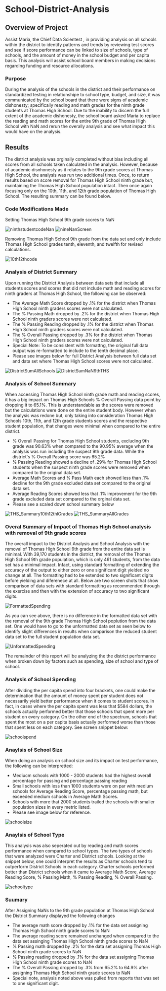 # School-District-Analysis


## Overview of Project

Assist Maria, the Chief Data Scientest , in providing analysis on all schools within the district to identify patterns and trends by reviewing test scores and see if score performance can be linked to size of schools, type of schools, and the amount of money in the school budget and per capita basis.  This analysis will assist school board members in making decisions regarding funding and resource allocations.

### Purpose

During the analysis of the schools in the district and their performance on standardized testing in relationshipe to school type, budget, and size, it was communicated by the school board that there were signs of academic dishonesty; specifically reading and math grades for the ninth grade students at Thomas High School.  Due to the inability to discern the full extent of the academic dishonesty, the school board asked Maria to replace the reading and math scores for the entire 9th grade of Thomas High School with NaN and rerun the overally analysis and see what impact this would have on the analysis.

## Results

The district analysis was orginally completed without bias including all scores from all schools taken calculated in the analysis.  However, because of academic disnhonesty as it relates to the 9th grade scores at Thomas High School, the analysis was run two additional times.  Once, to return results based on score removal for Thomas High School ninth grade but, maintaining the Thomas High School population intact. Then once again focusing only on the 10th, 11th, and 12th grade population of Thomas High School.  The resulting summary can be found below.

### Code Modifications Made

Setting Thomas High School 9th grade scores to NaN

![ninthstudentcodeNan](Resources/ninthstudentcodeNan.png)
![nineNanScreen](Resources/nineNanScreen.png)

Removing Thomas High School 9th grade from the data set and only include Thomas High School grades tenth, eleventh, and twelfth for revised calculations.

![10th12thcode](Resources/10th12thcode.png)


### Analysis of District Summary

Upon running the District Analysis between data sets that include all students scores and scores that did not include math and reading scores for ninth graders at Thomas High School, the following can be observed:

* The Average Math Score dropped by .1% for the district when Thomas High School ninth graders scores were not calculated.
* The % Passing Math dropped by .2% for the district when Thomas High School ninth graders scores were not calculated.
* The % Passing Reading dropped by .1% for the district when Thomas High School ninth graders scores were not calculated.
* The % Overall Passing dropped by .3% for the district when Thomas High School ninth graders scores were not calculated.
* Special Note: To be consistent with formattng, the original full data output was re-formatted to include to the tenth decimal place.
* Please see images below for full District Analysis between full data set and data set where Thomas High School scores were not calculated.
 
![DistrictSumAllSchools](Resources/DistrictSumAllSchools.png)
![DistrictSumNaN9thTHS](Resources/DistrictSumNaN9thTHS.png)

### Analysis of School Summary

When accessing Thomas High School ninth grade math and reading scores, it has a big impact on Thomas High Schools % Overall Passing data point by dropping it to 65.1%.  This is understandable as the scores were removed but the calculations were done on the entire student body.  However when the analysis was redone but, only taking into consideration Thomas High Schools 10th, 11th, and 12th grade students scores and the respective student population, that changes were minimal when compared to the entire district.
 
 * % Overall Passing for Thomas High School students, excluding 9th grade was 90.63% when compared to the 90.95% average when the analysis was run including the suspect 9th grade data. While the district's % Overall Passing score was 65.2%
 * % Passing Reading showed a decline of .29% for Thomas High School students when the suspect ninth grade scores were removed when compared to the original data set.  
 * Average Math Scores and % Pass Math each showed less than .1% decline for the 9th grade excluded data set compared to the original data set.
 * Average Reading Scores showed less that .1% improvement for the 9th grade excluded data set compared to the orginal data set.
 * Please see a scaled down school summary below

![THS_Summary10th12thlGrades](Resources/THS_Summary10th12thlGrades.png)
![THS_SummaryAllGrades](Resources/THS_SummaryAllGrades.png)

### Overal Summary of Impact of Thomas High School analysis with removal of 9th grade scores
The overall impact to the District Analysis and School Analysis with the removal of Thomas High School 9th grade from the entire data set is minimal.  With 39,170 students in the district, the removal of the Thomas High School 9th grade population, which is only 461 students, from the data set has a minimal impact.  Infact, using standard formatting of extending the accuracy of the output to either zero or one significant digit yielded no change at all.  The formatting had to be extended to two significant digits before yielding and diferenece at all.  Below are two screen shots that show comparison of data sets with standard formatting as recommended through the exercise and then with the extension of accuracy to two significant digits.

![FormattedSpending](Resources/FormattedSpending.png)

As you can see above, there is no difference in the formatted data set with the removal of the 9th grade Thomas High School poplution from the data set. One would have to go to the unformatted data set as seen below to identify slight differences in results when comparison the reduced student data set to the full student population data set.

![UnformattedSpending](Resources/UnformattedSpending.png)

The remainder of this report will be analyzing the the district performance when broken down by factors such as spending, size of school and type of school.

### Analysis of School Spending
After dividing the per capita spend into four brackets, one could make the determination that the amount of money spent per student does not necessarily yield better performance when it comes to student scores. In fact, in cases where the per capita spent was less that $584 dollars, the schools actually performed better that those schools that spent more per student on every category.  On the other end of the spectrum, schools that spent the most on a per capita basis actually performed worse than those that spent less on each category.  See screen snippet below:

![schoolspend](Resources/schoolspend.PNG)

### Anaylsis of School Size

When doing an analysis on school size and its impact on test performance, the following can be interpretted:
* Mediucm schools with 1000 - 2000 students had the highest overall percentage for passing and percentage passing reading
* Small schools with less than 1000 students were on par with medium schools for Average Reading Score, percentage passing math, but exceeded medium schools in Average Math Scores.
* Schools with more that 2000 students trailed the schools with smaller population sizes in every metric listed.
* Please see image below for reference.

![schoolsize](Resources/schoolsize.PNG)

### Anaylsis of School Type

This analysis was also seperated out by reading and math scores performance when compared to school types. The two types of schools that were analyzed were Charter and District schools.  Looking at the snippet below, one could interpret the results as Charter schools tend to outperform District Schools in each category.  Charter schools performed better than District schools when it came to Average Math Score, Average Reading Score, % Passing Math, % Passing Reading, % Overall Passing.

![schooltype](Resources/schooltype.PNG)

### Suumary

After Assigning NaNs to the 9th grade population at Thomas High School the District Summary displayed the following changes
* The average math score dropped by .1% for the data set assigning Thomas High School ninth grade scores to NaN
* The average reading score remained unchanged when compared to the data set assinging Thomas High School ninth grade scores to NaN
* % Passing math dropped by .2% for the data set assigning Thomas High School ninth grade scores to NaN
* % Passing reading dropped by .1% for the data set assigning Thomas High School ninth grade scores to NaN
* The % Overall Passing dropped by .3% from 65.2% to 64.9% after assigning Thomas High School ninth grade scores to NaN
* Special note, analysis noted above was pulled from reports that was set to one significant digit.
 
